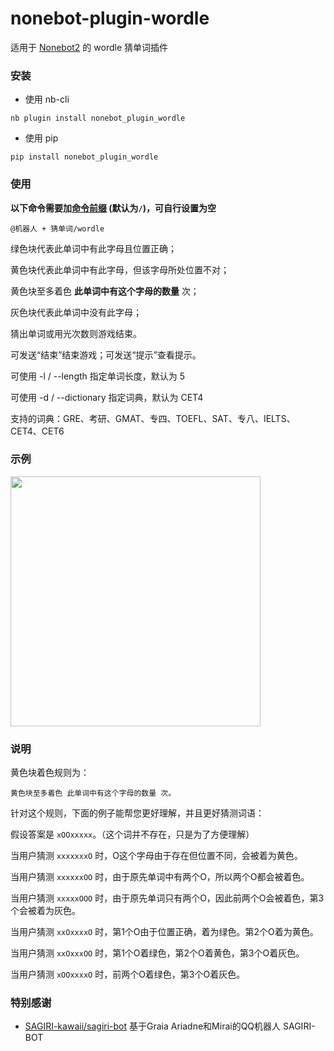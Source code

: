 # nonebot-plugin-wordle

适用于 [Nonebot2](https://github.com/nonebot/nonebot2) 的 wordle 猜单词插件


### 安装

- 使用 nb-cli

```
nb plugin install nonebot_plugin_wordle
```

- 使用 pip

```
pip install nonebot_plugin_wordle
```


### 使用

**以下命令需要加[命令前缀](https://nonebot.dev/docs/appendices/config#command-start-和-command-separator) (默认为`/`)，可自行设置为空**

```
@机器人 + 猜单词/wordle
```

绿色块代表此单词中有此字母且位置正确；

黄色块代表此单词中有此字母，但该字母所处位置不对；

黄色块至多着色 **此单词中有这个字母的数量** 次；

灰色块代表此单词中没有此字母；

猜出单词或用光次数则游戏结束。

可发送“结束”结束游戏；可发送“提示”查看提示。

可使用 -l / --length 指定单词长度，默认为 5

可使用 -d / --dictionary 指定词典，默认为 CET4

支持的词典：GRE、考研、GMAT、专四、TOEFL、SAT、专八、IELTS、CET4、CET6


### 示例

<div align="left">
  <img src="https://s2.loli.net/2022/03/25/nuNRBUgy8KsEjiW.png" width="400" />
</div>


### 说明

黄色块着色规则为：

```
黄色块至多着色 此单词中有这个字母的数量 次。
```

针对这个规则，下面的例子能帮您更好理解，并且更好猜测词语：

假设答案是 `xOOxxxxx`。（这个词并不存在，只是为了方便理解）

当用户猜测 `xxxxxxxO` 时，O这个字母由于存在但位置不同，会被着为黄色。

当用户猜测 `xxxxxxOO` 时，由于原先单词中有两个O，所以两个O都会被着色。

当用户猜测 `xxxxxOOO` 时，由于原先单词只有两个O，因此前两个O会被着色，第3个会被着为灰色。

当用户猜测 `xxOxxxxO` 时，第1个O由于位置正确，着为绿色。第2个O着为黄色。

当用户猜测 `xxOxxxOO` 时，第1个O着绿色，第2个O着黄色，第3个O着灰色。

当用户猜测 `xOOxxxxO` 时，前两个O着绿色，第3个O着灰色。


### 特别感谢

- [SAGIRI-kawaii/sagiri-bot](https://github.com/SAGIRI-kawaii/sagiri-bot) 基于Graia Ariadne和Mirai的QQ机器人 SAGIRI-BOT
